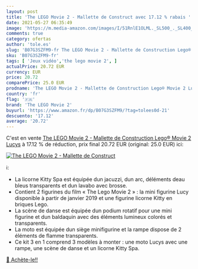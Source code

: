 ```yaml
---
layout: post
title: 'The LEGO Movie 2 - Mallette de Construct avec 17.12 % rabais '
date: 2021-05-27 06:35:49
image: 'https://m.media-amazon.com/images/I/51RnlE1OLML._SL500_._SL400_.jpg'
comments: true
category: ofertas
author: 'tole.es'
slug: 'B07G3SZFM9-fr The LEGO Movie 2 - Mallette de Construction Lego® Movie 2...'
sku: 'B07G3SZFM9-fr'
tags: [ 'Jeux vidéo','the lego movie 2', ]
actualPrice: 20.72 EUR
currency: EUR
price: 20.72
comparePrice: 25.0 EUR
prodname: 'The LEGO Movie 2 - Mallette de Construction Lego® Movie 2 Lucys'
country: 'fr'
flag: '🇫🇷'
brand: 'The LEGO Movie 2'
buyurl: 'https://www.amazon.fr/dp/B07G3SZFM9/?tag=tolees0d-21'
descuento: '17.12'
average: '20.72'
---
```


C'est en vente [The LEGO Movie 2 - Mallette de Construction Lego® Movie 2 Lucys](https://www.amazon.fr/dp/B07G3SZFM9/?tag=tolees0d-21)  à  17.12 % de réduction, prix final  20.72 EUR (original: 25.0 EUR) ici:

[![The LEGO Movie 2 - Mallette de Construct](https://m.media-amazon.com/images/I/51RnlE1OLML._SL500_._SL400_.jpg)](https://www.amazon.fr/dp/B07G3SZFM9/?tag=tolees0d-21)

ℹ️:

- La licorne Kitty Spa est équipée dun jacuzzi, dun arc, déléments deau bleus transparents et dun lavabo avec brosse.
- Contient 2 figurines du film « The Lego Movie 2 » : la mini figurine Lucy disponible à partir de janvier 2019 et une figurine licorne Kitty en briques Lego.
- La scène de danse est équipée dun podium rotatif pour une mini figurine et dun baldaquin avec des éléments lumineux colorés et transparents.
- La moto est équipée dun siège minifigurine et la rampe dispose de 2 éléments de flamme transparents.
- Ce kit 3 en 1 comprend 3 modèles à monter : une moto Lucys avec une rampe, une scène de danse et un licorne Kitty Spa.

[🛒 Achète-le!!](https://www.amazon.fr/dp/B07G3SZFM9/?tag=tolees0d-21)
